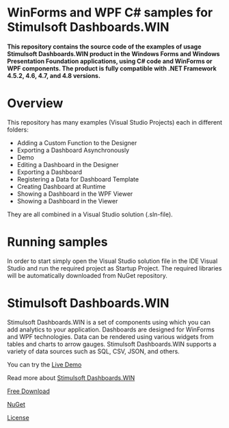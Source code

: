 # WinForms and WPF C# samples for Stimulsoft Dashboards.WIN

#### This repository contains the source code of the examples of usage Stimulsoft Dashboards.WIN product in the Windows Forms and Windows Presentation Foundation applications, using C# code and WinForms or WPF components. The product is fully compatible with .NET Framework 4.5.2, 4.6, 4.7, and 4.8 versions.

# Overview
This repository has many examples (Visual Studio Projects) each in different folders:
* Adding a Custom Function to the Designer
* Exporting a Dashboard Asynchronously
* Demo
* Editing a Dashboard in the Designer
* Exporting a Dashboard
* Registering a Data for Dashboard Template
* Creating Dashboard at Runtime
* Showing a Dashboard in the WPF Viewer
* Showing a Dashboard in the Viewer

They are all combined in a Visual Studio solution (.sln-file).

# Running samples
In order to start simply open the Visual Studio solution file in the IDE Visual Studio and run the required project as Startup Project. The required libraries will be automatically downloaded from NuGet repository.

# Stimulsoft Dashboards.WIN
Stimulsoft Dashboards.WIN is a set of components using which you can add analytics to your application. Dashboards are designed for WinForms and WPF technologies. Data can be rendered using various widgets from tables and charts to arrow gauges. Stimulsoft Dashboards.WIN supports a variety of data sources such as SQL, CSV, JSON, and others.

You can try the [Live Demo](https://demo.stimulsoft.com/#Net/DashboardChristmas)

Read more about [Stimulsoft Dashboards.WIN](https://www.stimulsoft.com/en/products/dashboards-win)

[Free Download](https://www.stimulsoft.com/en/downloads)

[NuGet](https://www.nuget.org/packages/Stimulsoft.Dashboards.Win)

[License](LICENSE.md)

